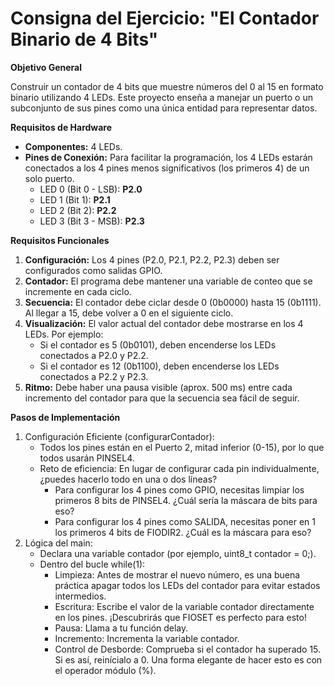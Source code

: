 # Consigna del Ejercicio: "El Contador Binario de 4 Bits"

**Objetivo General**

Construir un contador de 4 bits que muestre números del 0 al 15 en formato binario utilizando 4 LEDs. Este proyecto enseña a manejar un puerto o un subconjunto de sus pines como una única entidad para representar datos.

**Requisitos de Hardware**

- **Componentes:** 4 LEDs.
- **Pines de Conexión:** Para facilitar la programación, los 4 LEDs estarán conectados a los 4 pines menos significativos (los primeros 4) de un solo puerto.
    - LED 0 (Bit 0 - LSB): **P2.0**
    - LED 1 (Bit 1): **P2.1**
    - LED 2 (Bit 2): **P2.2**
    - LED 3 (Bit 3 - MSB): **P2.3**

**Requisitos Funcionales**

1. **Configuración:** Los 4 pines (P2.0, P2.1, P2.2, P2.3) deben ser configurados como salidas GPIO.
2. **Contador:** El programa debe mantener una variable de conteo que se incremente en cada ciclo.
3. **Secuencia:** El contador debe ciclar desde 0 (0b0000) hasta 15 (0b1111). Al llegar a 15, debe volver a 0 en el siguiente ciclo.
4. **Visualización:** El valor actual del contador debe mostrarse en los 4 LEDs. Por ejemplo:
    - Si el contador es 5 (0b0101), deben encenderse los LEDs conectados a P2.0 y P2.2.
    - Si el contador es 12 (0b1100), deben encenderse los LEDs conectados a P2.2 y P2.3.
5. **Ritmo:** Debe haber una pausa visible (aprox. 500 ms) entre cada incremento del contador para que la secuencia sea fácil de seguir.

**Pasos de Implementación**
1. Configuración Eficiente (configurarContador):
    - Todos los pines están en el Puerto 2, mitad inferior (0-15), por lo que todos usarán PINSEL4.
    - Reto de eficiencia: En lugar de configurar cada pin individualmente, ¿puedes hacerlo todo en una o dos líneas?
        - Para configurar los 4 pines como GPIO, necesitas limpiar los primeros 8 bits de PINSEL4. ¿Cuál sería la máscara de bits para eso?
        - Para configurar los 4 pines como SALIDA, necesitas poner en 1 los primeros 4 bits de FIODIR2. ¿Cuál es la máscara para eso?
2. Lógica del main:
    - Declara una variable contador (por ejemplo, uint8_t contador = 0;).
    - Dentro del bucle while(1):
        - Limpieza: Antes de mostrar el nuevo número, es una buena práctica apagar todos los LEDs del contador para evitar estados intermedios.
        - Escritura: Escribe el valor de la variable contador directamente en los pines. ¡Descubrirás que FIOSET es perfecto para esto!
        - Pausa: Llama a tu función delay.
        - Incremento: Incrementa la variable contador.
        - Control de Desborde: Comprueba si el contador ha superado 15. Si es así, reinícialo a 0. Una forma elegante de hacer esto es con el operador módulo (%).
